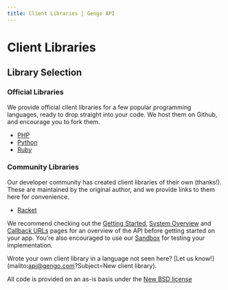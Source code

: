```yaml
---
title: Client Libraries | Gengo API
---
```


# Client Libraries

## Library Selection

### Official Libraries

We provide official client libraries for a few popular programming languages, ready to drop straight into your code. We host them on Github, and encourage you to fork them.

 * [PHP](https://github.com/myGengo/mygengo-php)
 * [Python](https://github.com/gengo/gengo-python)
 * [Ruby](https://rubygems.org/gems/mygengo)


### Community Libraries

Our developer community has created client libraries of their own (thanks!). These are maintained by the original author, and we provide links to them here for convenience.

 * [Racket](https://github.com/shawnps/mygengo-racket)


We recommend checking out the [Getting Started](/v2/first_steps/), [System Overview](/overview/) and [Callback URLs](/v2/callback_urls/) pages for an overview of the API before getting started on your app. You're also encouraged to use our [Sandbox](http://sandbox.mygengo.com/) for testing your implementation.

Wrote your own client library in a language not seen here? [Let us know!](mailto:api@gengo.com?Subject=New client library).

All code is provided on an as-is basis under the [New BSD license](https://raw.github.com/mygengo/mygengo-python/master/LICENSE.txt)
